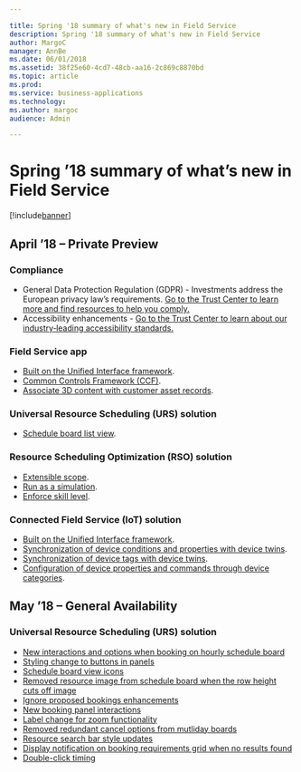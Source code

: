```yaml
---

title: Spring '18 summary of what's new in Field Service
description: Spring '18 summary of what's new in Field Service
author: MargoC
manager: AnnBe
ms.date: 06/01/2018
ms.assetid: 38f25e60-4cd7-48cb-aa16-2c869c8870bd
ms.topic: article
ms.prod: 
ms.service: business-applications
ms.technology: 
ms.author: margoc
audience: Admin

---
```

# Spring ’18 summary of what’s new in Field Service




[!include[banner](../../includes/banner.md)]

## April ’18 – Private Preview

### Compliance

- General Data Protection Regulation (GDPR) - Investments address the European privacy law’s requirements. [Go to the Trust Center to learn more and find resources to help you comply.](https://www.microsoft.com/en-us/TrustCenter/Privacy/gdpr/default.aspx)
- Accessibility enhancements - [Go to the Trust Center to learn about our industry‑leading accessibility standards.](https://www.microsoft.com/en-us/trustcenter/compliance/accessibility)

### Field Service app
- [Built on the Unified Interface framework](app-enhancements.md).
- [Common Controls Framework (CCF)](app-enhancements.md).
- [Associate 3D content with customer asset records](app-enhancements.md).

### Universal Resource Scheduling (URS) solution

- [Schedule board list view](../dynamics365-project-service/universal-resource-scheduling.md).

### Resource Scheduling Optimization (RSO) solution

- [Extensible scope](rso-enhancements.md).
- [Run as a simulation](rso-enhancements.md).
- [Enforce skill level](rso-enhancements.md).

### Connected Field Service (IoT) solution

- [Built on the Unified Interface framework](connected-iot-enhancements.md).
- [Synchronization of device conditions and properties with device twins](connected-iot-enhancements.md).
- [Synchronization of device tags with device twins](connected-iot-enhancements.md).
- [Configuration of device properties and commands through device categories](connected-iot-enhancements.md).

## May ’18 – General Availability

### Universal Resource Scheduling (URS) solution
- [New interactions and options when booking on hourly schedule board](new-schedule-board-interactions.md)
- [Styling change to buttons in panels](styling-change-buttons-panels.md)
- [Schedule board view icons](schedule-board-icons.md)
- [Removed resource image from schedule board when the row height cuts off image](removed-resource-image.md)
- [Ignore proposed bookings enhancements](ignore-proposed-bookings.md)
- [New booking panel interactions](new-booking-panel-interactions.md)
- [Label change for zoom functionality](label-change-zoom.md)
- [Removed redundant cancel options from mutliday boards](removed-redundant-cancel-option.md)
- [Resource search bar style updates](resource-search-bar-styling.md)
- [Display notification on booking requirements grid when no results found](new-notifications-booking-requirements.md)
- [Double-click timing](double-click-timing.md)
